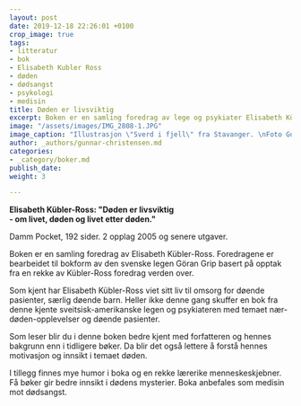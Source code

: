 ```yaml
---
layout: post
date: 2019-12-18 22:26:01 +0100
crop_image: true
tags:
- litteratur
- bok
- Elisabeth Kubler Ross
- døden
- dødsangst
- psykologi
- medisin
title: Døden er livsviktig
excerpt: Boken er en samling foredrag av lege og psykiater Elisabeth Kübler-Ross.
image: "/assets/images/IMG_2808-1.JPG"
image_caption: "Illustrasjon \"Sverd i fjell\" fra Stavanger. \nFoto Gunnar Christensen"
author: _authors/gunnar-christensen.md
categories:
- _category/boker.md
publish_date: 
weight: 3

---
```

**Elisabeth Kübler-Ross: "Døden er livsviktig**  
**- om livet, døden og livet etter døden."**  
  
Damm Pocket, 192 sider. 2 opplag 2005 og senere utgaver.

Boken er en samling foredrag av Elisabeth Kübler-Ross. Foredragene er bearbeidet til bokform av den svenske legen Göran Grip basert på opptak fra en rekke av Kübler-Ross foredrag verden over.

Som kjent har Elisabeth Kübler-Ross viet sitt liv til omsorg for døende pasienter, særlig døende barn. Heller ikke denne gang skuffer en bok fra denne kjente sveitsisk-amerikanske legen og psykiateren med temaet nær-døden-opplevelser og døende pasienter.

Som leser blir du i denne boken bedre kjent med forfatteren og hennes bakgrunn enn i tidligere bøker. Da blir det også lettere å forstå hennes motivasjon og innsikt i temaet døden.

I tillegg finnes mye humor i boka og en rekke lærerike menneskeskjebner. Få bøker gir bedre innsikt i dødens mysterier. Boka anbefales som medisin mot dødsangst.